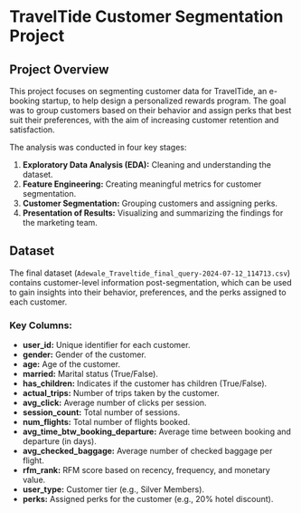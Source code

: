 # TravelTide Customer Segmentation Project

## Project Overview
This project focuses on segmenting customer data for TravelTide, an e-booking startup, to help design a personalized rewards program. The goal was to group customers based on their behavior and assign perks that best suit their preferences, with the aim of increasing customer retention and satisfaction.

The analysis was conducted in four key stages:
1. **Exploratory Data Analysis (EDA):** Cleaning and understanding the dataset.
2. **Feature Engineering:** Creating meaningful metrics for customer segmentation.
3. **Customer Segmentation:** Grouping customers and assigning perks.
4. **Presentation of Results:** Visualizing and summarizing the findings for the marketing team.

## Dataset
The final dataset (`Adewale_Traveltide_final_query-2024-07-12_114713.csv`) contains customer-level information post-segmentation, which can be used to gain insights into their behavior, preferences, and the perks assigned to each customer.

### Key Columns:
- **user_id:** Unique identifier for each customer.
- **gender:** Gender of the customer.
- **age:** Age of the customer.
- **married:** Marital status (True/False).
- **has_children:** Indicates if the customer has children (True/False).
- **actual_trips:** Number of trips taken by the customer.
- **avg_click:** Average number of clicks per session.
- **session_count:** Total number of sessions.
- **num_flights:** Total number of flights booked.
- **avg_time_btw_booking_departure:** Average time between booking and departure (in days).
- **avg_checked_baggage:** Average number of checked baggage per flight.
- **rfm_rank:** RFM score based on recency, frequency, and monetary value.
- **user_type:** Customer tier (e.g., Silver Members).
- **perks:** Assigned perks for the customer (e.g., 20% hotel discount).
